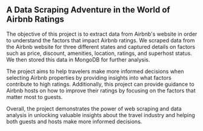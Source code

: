 ## A Data Scraping Adventure in the World of Airbnb Ratings
The objective of this project is to extract data from Airbnb's website in order to understand the
factors that impact Airbnb ratings. We scraped data from the Airbnb website for three different
states and captured details on factors such as price, discount, amenities, location, ratings, and
superhost status. We then stored this data in MongoDB for further analysis.

The project aims to help travelers make more informed decisions when selecting Airbnb
properties by providing insights into what factors contribute to high ratings. Additionally, this
project can provide guidance to Airbnb hosts on how to improve their ratings by focusing on the
factors that matter most to guests.

Overall, the project demonstrates the power of web scraping and data analysis in unlocking
valuable insights about the travel industry and helping both guests and hosts make more
informed decisions.
